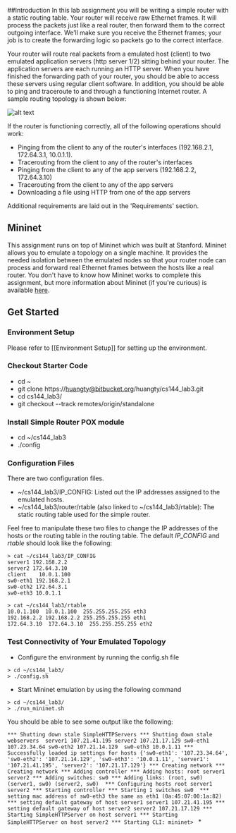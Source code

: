 ##Introduction
In this lab assignment you will be writing a simple router with a static routing table. Your router will receive raw Ethernet frames. It will process the packets just like a real router, then forward them to the correct outgoing interface. We’ll make sure you receive the Ethernet frames; your job is to create the forwarding logic so packets go to the correct interface.

Your router will route real packets from a emulated host (client) to two emulated application servers (http server 1/2) sitting behind your router. The application servers are each running an HTTP server. When you have finished the forwarding path of your router, you should be able to access these servers using regular client software. In addition, you should be able to ping and traceroute to and through a functioning Internet router. A sample routing topology is shown below:

![alt text](http://yuba.stanford.edu/~huangty/mininet/sr_topo.png "Topology for Simple Router")

If the router is functioning correctly, all of the following operations should work:

* Pinging from the client to any of the router's interfaces (192.168.2.1, 172.64.3.1, 10.0.1.1). 
* Tracerouting from the client to any of the router's interfaces
* Pinging from the client to any of the app servers (192.168.2.2, 172.64.3.10)
* Tracerouting from the client to any of the app servers
* Downloading a file using HTTP from one of the app servers

Additional requirements are laid out in the 'Requirements' section.

## Mininet
This assignment runs on top of Mininet which was built at Stanford. Mininet allows you to emulate a topology on a single machine. It provides the needed isolation between the emulated nodes so that your router node can process and forward real Ethernet frames between the hosts like a real router. You don't have to know how Mininet works to complete this assignment, but more information about Mininet (if you're curious) is available [here](http://yuba.stanford.edu/foswiki/bin/view/OpenFlow/Mininet). 

## Get Started
### Environment Setup
Please refer to [[Environment Setup]] for setting up the environment.

### Checkout Starter Code
* cd ~
* git clone https://huangty@bitbucket.org/huangty/cs144_lab3.git
* cd cs144_lab3/
* git checkout --track remotes/origin/standalone

### Install Simple Router POX module
* cd ~/cs144_lab3
* ./config

### Configuration Files
There are two configuration files. 
* ~/cs144_lab3/IP_CONFIG: Listed out the IP addresses assigned to the emulated hosts. 
* ~/cs144_lab3/router/rtable (also linked to ~/cs144_lab3/rtable): The static routing table used for the simple router. 

Feel free to manipulate these two files to change the IP addresses of the hosts or the routing table in the routing table. The default _IP_CONFIG_ and _rtable_ should look like the following:

```no-highlight
> cat ~/cs144_lab3/IP_CONFIG
server1 192.168.2.2
server2 172.64.3.10
client    10.0.1.100
sw0-eth1 192.168.2.1
sw0-eth2 172.64.3.1
sw0-eth3 10.0.1.1
```
```no-highlight
> cat ~/cs144_lab3/rtable
10.0.1.100  10.0.1.100  255.255.255.255 eth3
192.168.2.2 192.168.2.2 255.255.255.255 eth1
172.64.3.10  172.64.3.10  255.255.255.255 eth2
```

### Test Connectivity of Your Emulated Topology
* Configure the environment by running the config.sh file
```no-highlight
> cd ~/cs144_lab3/
> ./config.sh
```
* Start Mininet emulation by using the following command
```no-highlight
> cd ~/cs144_lab3/
> ./run_mininet.sh
```
You should be able to see some output like the following: 

`*** Shutting down stale SimpleHTTPServers
*** Shutting down stale webservers 
server1 107.21.41.195
server2 107.21.17.129
sw0-eth1 107.23.34.64
sw0-eth2 107.21.14.129 
sw0-eth3 10.0.1.11
*** Successfully loaded ip settings for hosts {'sw0-eth1': '107.23.34.64', 'sw0-eth2': '107.21.14.129', 'sw0-eth3': '10.0.1.11', 'server1': '107.21.41.195', 'server2': '107.21.17.129'}
*** Creating network
*** Creating network
*** Adding controller
*** Adding hosts: root server1 server2
*** Adding switches: sw0
*** Adding links: (root, sw0) (server1, sw0) (server2, sw0) 
*** Configuring hosts root server1 server2
*** Starting controller
*** Starting 1 switches sw0 
*** setting mac address of sw0-eth3 the same as eth1 (0a:45:07:00:1a:82)
*** setting default gateway of host server1 server1 107.21.41.195
*** setting default gateway of host server2 server2 107.21.17.129
*** Starting SimpleHTTPServer on host server1
*** Starting SimpleHTTPServer on host server2
*** Starting CLI:
mininet>
`
* 